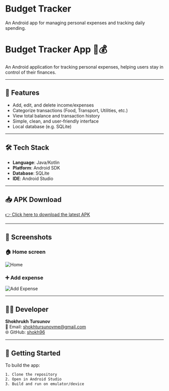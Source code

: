 # Budget Tracker
An Android app for managing personal expenses and tracking daily spending.
# Budget Tracker App 🧾💰

An Android application for tracking personal expenses, helping users stay in control of their finances.

---

## 📱 Features

- Add, edit, and delete income/expenses
- Categorize transactions (Food, Transport, Utilities, etc.)
- View total balance and transaction history
- Simple, clean, and user-friendly interface
- Local database (e.g. SQLite)

---

## 🛠 Tech Stack

- **Language**: Java/Kotlin
- **Platform**: Android SDK
- **Database**: SQLite
- **IDE**: Android Studio

---

## 📥 APK Download

[👉 Click here to download the latest APK](https://drive.google.com/file/d/1umM9nD1Rdyple2h_koxENBv-kGIQn614/view?usp=drive_link)  

---
## 📸 Screenshots

### 🏠 Home screen
![Home](images/screenshot1.png)

### ➕ Add expense
![Add Expense](images/screenshot2.png)


---

## 🧑‍💻 Developer

**Shokhrukh Tursunov**  
📧 Email: shokhtursunovme@gmail.com  
🌐 GitHub: [shokh96](https://github.com/shokh96)

---

## 🏁 Getting Started

To build the app:

```bash
1. Clone the repository
2. Open in Android Studio
3. Build and run on emulator/device

